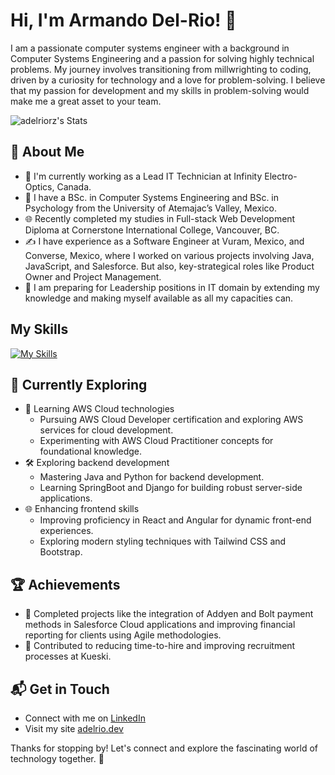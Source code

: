 # Hi, I'm Armando Del-Rio! 👋

I am a passionate computer systems engineer with a background in Computer Systems Engineering and a passion for solving highly technical problems. My journey involves transitioning from millwrighting to coding, driven by a curiosity for technology and a love for problem-solving. I believe that my passion for development and my skills in problem-solving would make me a great asset to your team.

![adelriorz's Stats](https://github-readme-stats.vercel.app/api?username=adelriorz&theme=vue-dark&show_icons=true&hide_border=true&count_private=true)

## 🚀 About Me

- 🔭 I'm currently working as a Lead IT Technician at Infinity Electro-Optics, Canada.
- 📝 I have a BSc. in Computer Systems Engineering and BSc. in Psychology from the University of Atemajac’s Valley, Mexico.
- 🌐 Recently completed my studies in Full-stack Web Development Diploma at Cornerstone International College, Vancouver, BC.
- ✍️ I have experience as a Software Engineer at Vuram, Mexico, and Converse, Mexico, where I worked on various projects involving Java, JavaScript, and Salesforce. But also, key-strategical roles like Product Owner and Project Management.
- 🌱 I am preparing for Leadership positions in IT domain by extending my knowledge and making myself available as all my capacities can.

## My Skills
[![My Skills](https://skillicons.dev/icons?i=java,python,javascript,react,angular,html,css,postgresql,aws)](https://skillicons.dev)

## 🌱 Currently Exploring

- 🚀 Learning AWS Cloud technologies
  - Pursuing AWS Cloud Developer certification and exploring AWS services for cloud development.
  - Experimenting with AWS Cloud Practitioner concepts for foundational knowledge.
- 🛠 Exploring backend development
  - Mastering Java and Python for backend development.
  - Learning SpringBoot and Django for building robust server-side applications.
- 🌐 Enhancing frontend skills
  - Improving proficiency in React and Angular for dynamic front-end experiences.
  - Exploring modern styling techniques with Tailwind CSS and Bootstrap.

## 🏆 Achievements

- 🌟 Completed projects like the integration of Addyen and Bolt payment methods in Salesforce Cloud applications and improving financial reporting for clients using Agile methodologies.
- 🌟 Contributed to reducing time-to-hire and improving recruitment processes at Kueski.

## 📬 Get in Touch

- Connect with me on [LinkedIn](https://www.linkedin.com/in/adelriorz/)
- Visit my site [adelrio.dev](https://adelriorz-portfolio.vercel.app/)

Thanks for stopping by! Let's connect and explore the fascinating world of technology together. 🚀

